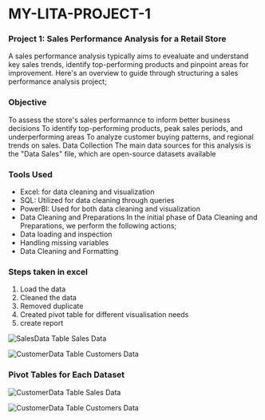 # MY-LITA-PROJECT-1
### Project 1: Sales Performance Analysis for a Retail Store
A sales performance analysis typically aims to evealuate and understand key sales trends, identify top-performing products and pinpoint areas for improvement. Here's an overview to guide through structuring a sales performance analysis project;

### Objective
To assess the store's sales performannce to inform better business decisions
To identify top-performing products, peak sales periods, and underperforming areas
To analyze customer buying patterns, and regional trends on sales.
Data Collection The main data sources for this analysis is the "Data Sales" file, which are open-source datasets available

### Tools Used

- Excel: for data cleaning and visualization
- SQL: Utilized for data cleaning through queries
- PowerBI: Used for both data cleaning and visualization
- Data Cleaning and Preparations In the initial phase of Data Cleaning and Preparations, we perform the following actions;
- Data loading and inspection
- Handling missing variables
- Data Cleaning and Formatting

### Steps taken in excel
1. Load the data
2. Cleaned the data
3. Removed duplicate
4. Created pivot table for different visualisation needs
5. create report
  
![SalesData Table](https://github.com/user-attachments/assets/2ff6d740-0809-40df-92da-a5de5735d737)
Sales Data


![CustomerData Table](https://github.com/user-attachments/assets/45b8881d-0c45-470b-ad3e-9291e7d1a944)
Customers Data


### Pivot Tables for Each Dataset
![CustomerData Table](https://github.com/user-attachments/assets/be05aa59-cd67-4d0a-8d6f-25ebc9347d6c)
Sales Data

![CustomerData Table](https://github.com/user-attachments/assets/d14455fb-60f6-4487-a0dc-194be1b44179)
Customers Data





